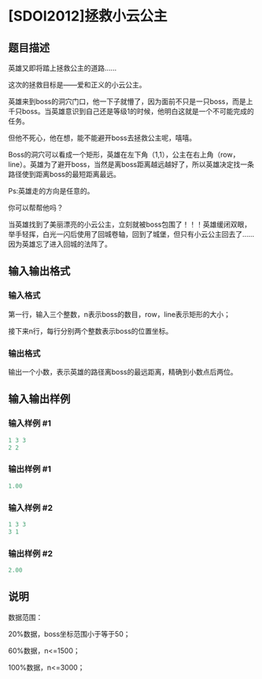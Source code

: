 # [SDOI2012]拯救小云公主

## 题目描述

英雄又即将踏上拯救公主的道路……

这次的拯救目标是——爱和正义的小云公主。

英雄来到boss的洞穴门口，他一下子就懵了，因为面前不只是一只boss，而是上千只boss。当英雄意识到自己还是等级1的时候，他明白这就是一个不可能完成的任务。

但他不死心，他在想，能不能避开boss去拯救公主呢，嘻嘻。

Boss的洞穴可以看成一个矩形，英雄在左下角（1,1），公主在右上角（row，line）。英雄为了避开boss，当然是离boss距离越远越好了，所以英雄决定找一条路径使到距离boss的最短距离最远。

Ps:英雄走的方向是任意的。

你可以帮帮他吗？

当英雄找到了美丽漂亮的小云公主，立刻就被boss包围了！！！英雄缓闭双眼，举手轻挥，白光一闪后使用了回城卷轴，回到了城堡，但只有小云公主回去了……因为英雄忘了进入回城的法阵了。

## 输入输出格式

### 输入格式

第一行，输入三个整数，n表示boss的数目，row，line表示矩形的大小；

接下来n行，每行分别两个整数表示boss的位置坐标。

### 输出格式

输出一个小数，表示英雄的路径离boss的最远距离，精确到小数点后两位。

## 输入输出样例

### 输入样例 #1

```cpp
1 3 3
2 2
```


### 输出样例 #1

```cpp
1.00
```


### 输入样例 #2

```cpp
1 3 3
3 1
```


### 输出样例 #2

```cpp
2.00
```


## 说明

数据范围：

20%数据，boss坐标范围小于等于50；

60%数据，n<=1500；

100%数据，n<=3000；

